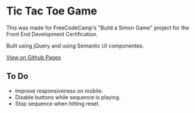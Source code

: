 # Tic Tac Toe Game

This was made for FreeCodeCamp's "Build a Simon Game" project for the Front End Development Certification.

Built using jQuery and using Semantic UI componentes.

[View on Github Pages](https://adelrodriguez.github.io/simon/)

## To Do

* Improve responsiveness on mobile.
* Disable buttons while sequence is playing.
* Stop sequence when hitting reset.